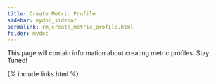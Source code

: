 ```yaml
---
title: Create Metric Profile
sidebar: mydoc_sidebar
permalink: rm_create_metric_profile.html
folder: mydoc
---
```


This page will contain information about creating metric profiles. Stay Tuned!

{% include links.html %}
